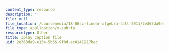 ```yaml
---
content_type: resource
description: ''
file: null
file_location: /coursemedia/18-06sc-linear-algebra-fall-2011/2e363da9e1345b569f0dac0141917bec_HgC1l_6ySkc.vtt
file_type: application/x-subrip
resourcetype: Other
title: 3play caption file
uid: 2e363da9-e134-5b56-9f0d-ac0141917bec
---
```

